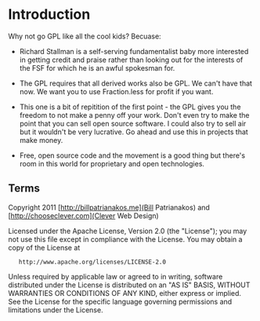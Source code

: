 # Introduction

Why not go GPL like all the cool kids? Becuase: 

* Richard Stallman is a self-serving fundamentalist baby more interested in getting credit and praise rather than looking out for the interests of the FSF for which he is an awful spokesman for.

* The GPL requires that all derived works also be GPL. We can't have that now. We want you to use Fraction.less for profit if you want.

* This one is a bit of repitition of the first point - the GPL gives you the freedom to not make a penny off your work. Don't even try to make the point that you can sell open source software. I could also try to sell air but it wouldn't be very lucrative. Go ahead and use this in projects that make money.

* Free, open source code and the movement is a good thing but there's room in this world for proprietary and open technologies.

## Terms

 Copyright 2011 [http://billpatrianakos.me](Bill Patrianakos) and [http://chooseclever.com](Clever Web Design)

   Licensed under the Apache License, Version 2.0 (the "License");
   you may not use this file except in compliance with the License.
   You may obtain a copy of the License at

       http://www.apache.org/licenses/LICENSE-2.0

   Unless required by applicable law or agreed to in writing, software
   distributed under the License is distributed on an "AS IS" BASIS,
   WITHOUT WARRANTIES OR CONDITIONS OF ANY KIND, either express or implied.
   See the License for the specific language governing permissions and
   limitations under the License.